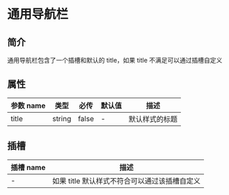 # 通用导航栏

## 简介

通用导航栏包含了一个插槽和默认的 title，如果 title 不满足可以通过插槽自定义

## 属性

| 参数 name | 类型   | 必传  | 默认值 | 描述           |
| --------- | ------ | ----- | ------ | -------------- |
| title     | string | false | -      | 默认样式的标题 |

## 插槽

| 插槽 name | 描述                                          |
| --------- | --------------------------------------------- |
| -         | 如果 title 默认样式不符合可以通过该插槽自定义 |
